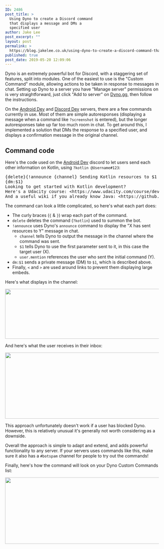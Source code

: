 ```yaml
---
ID: 2486
post_title: >
  Using Dyno to create a Discord command
  that displays a message and DMs a
  specified user
author: Jake Lee
post_excerpt: ""
layout: post
permalink: >
  https://blog.jakelee.co.uk/using-dyno-to-create-a-discord-command-that-displays-a-message-and-dms-a-specified-user/
published: true
post_date: 2019-05-20 12:09:06
---
```

Dyno is an extremely powerful bot for Discord, with a staggering set of features, split into modules. One of the easiest to use is the "Custom Command" module, allowing actions to be taken in response to messages in chat. Setting up Dyno to a server you have "Manage server" permissions on is very straightforward, just click "Add to server" on <a href="https://dyno.gg/account" target="_blank" rel="noopener noreferrer">Dyno.gg</a>, then follow the instructions.

On the <a href="https://discord.gg/D2cNrqX" target="_blank" rel="noopener noreferrer">Android Dev</a> and <a href="https://discord.gg/N5MDVG6" target="_blank" rel="noopener noreferrer">Discord Dev</a> servers, there are a few commands currently in use. Most of them are simple autoresponses (displaying a message when a command like <code>?screenshot</code> is entered), but the longer autoresponses take up far too much room in chat. To get around this, I implemented a solution that DMs the response to a specified user, and displays a confirmation message in the original channel.<!--more-->
<h2>Command code</h2>
Here's the code used on the <a href="https://discord.gg/D2cNrqX" target="_blank" rel="noopener noreferrer">Android Dev</a> discord to let users send each other information on Kotlin, using <code>?kotlin @Username#123</code>:
<pre>{delete}{!announce {channel} Sending Kotlin resources to $1 on behalf of {user.mention}!} 
{dm:$1} 
Looking to get started with Kotlin development? 
Here's a Udacity course: &lt;https://www.udacity.com/course/developing-android-apps-with-kotlin--ud9012&gt; 
And a useful wiki if you already know Java: &lt;https://github.com/Zhuinden/guide-to-kotlin/wiki&gt;</pre>
The command can look a little complicated, so here's what each part does:
<ul>
 	<li>The curly braces (<code>{</code> &amp; <code>}</code>) wrap each part of the command.</li>
 	<li><code>delete</code> deletes the command (<code>?kotlin</code>) used to summon the bot.</li>
 	<li><code>!announce</code> uses Dyno's <code>announce</code> command to display the "X has sent resources to Y" message in chat.
<ul>
 	<li><code>channel</code> tells Dyno to output the message in the channel where the command was sent.</li>
 	<li><code>$1</code> tells Dyno to use the first parameter sent to it, in this case the target user (X).</li>
 	<li><code>user.mention</code> references the user who sent the initial command (Y).</li>
</ul>
</li>
 	<li><code>dm:$1</code> sends a private message (DM) to <code>$1</code>, which is described above.</li>
 	<li>Finally, <code>&lt;</code> and <code>&gt;</code> are used around links to prevent them displaying large embeds.</li>
</ul>
Here's what displays in the channel:

<a href="https://blog.jakelee.co.uk/wp-content/uploads/2019/05/Annotation-2019-05-20-115614.jpg"><img class="aligncenter size-full wp-image-2498" src="https://blog.jakelee.co.uk/wp-content/uploads/2019/05/Annotation-2019-05-20-115614.jpg" alt="" width="596" height="163" /></a>

And here's what the user receives in their inbox:

<a href="https://blog.jakelee.co.uk/wp-content/uploads/2019/05/Annotation-2019-05-20-115753.jpg"><img class="aligncenter size-full wp-image-2500" src="https://blog.jakelee.co.uk/wp-content/uploads/2019/05/Annotation-2019-05-20-115753.jpg" alt="" width="946" height="216" /></a>

This approach unfortunately doesn't work if a user has blocked Dyno. However, this is relatively unusual it's generally not worth considering as a downside.

Overall the approach is simple to adapt and extend, and adds powerful functionality to any server. If your servers uses commands like this, make sure it also has a <code>#botspam</code> channel for people to try out the commands!

Finally, here's how the command will look on your Dyno Custom Commands list:

<a href="https://blog.jakelee.co.uk/wp-content/uploads/2019/05/Annotation-2019-05-20-120517.jpg"><img class="aligncenter size-full wp-image-2501" src="https://blog.jakelee.co.uk/wp-content/uploads/2019/05/Annotation-2019-05-20-120517.jpg" alt="" width="1303" height="217" /></a>